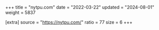 +++
title = "nytpu.com"
date = "2022-03-22"
updated = "2024-08-01"
weight = 5837

[extra]
source = "https://nytpu.com/"
ratio = 77
size = 6
+++
